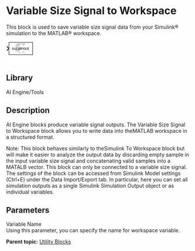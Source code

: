 # Variable Size Signal to Workspace

This block is used to save variable size signal data from your Simulink®
simulation to the MATLAB® workspace.

  
![](./Images/block.png)  

## Library

AI Engine/Tools

## Description

AI Engine blocks produce variable signal outputs. The Variable Size
Signal to Workspace block allows you to write data into theMATLAB
workspace in a structured format.

Note: This block behaves similarly to theSimulink To Workspace block but
will make it easier to analyze the output data by discarding empty
sample in the input variable size signal and concatenating valid samples
into a MATALB vector. This block can only be connected to a variable
size signal. The settings of the block can be accessed from Simulink
Model settings (Ctrl+E) under the Data Import/Export tab. In particular,
here you can set all simulation outputs as a single Simulink Simulation
Output object or as individual variables.

## Parameters

Variable Name  
Using this parameter, you can specify the name for workspace variable.

**Parent topic:** [Utility Blocks](yjr1649167359223.html)
